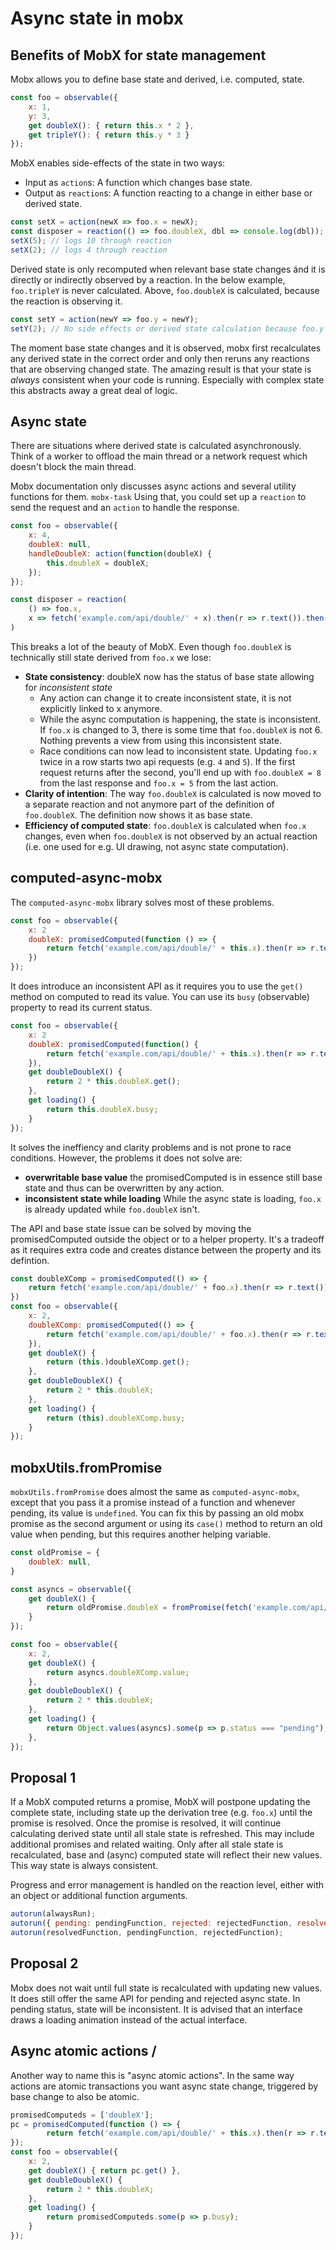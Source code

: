 # Async state in mobx

## Benefits of MobX for state management
Mobx allows you to define base state and derived, i.e. computed, state. 

```js
const foo = observable({ 
    x: 1,
    y: 3,
    get doubleX(): { return this.x * 2 },
    get tripleY(): { return this.y * 3 }
});
```

MobX enables side-effects of the state in two ways:
 - Input as `action`s: A function which changes base state. 
 - Output as `reaction`s: A function reacting to a change in either base or derived state.

```js
const setX = action(newX => foo.x = newX);
const disposer = reaction(() => foo.doubleX, dbl => console.log(dbl));
setX(5); // logs 10 through reaction
setX(2); // logs 4 through reaction
```

Derived state is only recomputed when relevant base state changes ánd it is directly or indirectly observed by a reaction. In the below example, `foo.tripleY` is never calculated. Above, `foo.doubleX` is calculated, because the reaction is observing it.

```js
const setY = action(newY => foo.y = newY);
setY(2); // No side effects or derived state calculation because foo.y is not observed (directly or through derived state) by a reaction
```

The moment base state changes and it is observed, mobx first recalculates any derived state in the correct order and only then reruns any reactions that are observing changed state. The amazing result is that your state is _always_ consistent when your code is running. Especially with complex state this abstracts away a great deal of logic.

## Async state
There are situations where derived state is calculated asynchronously. Think of a worker to offload the main thread or a network request which doesn't block the main thread.

Mobx documentation only discusses async actions and several utility functions for them. `mobx-task`  Using that, you could set up a `reaction` to send the request and an `action` to handle the response.

```js
const foo = observable({
    x: 4,
    doubleX: null,
    handleDoubleX: action(function(doubleX) { 
        this.doubleX = doubleX;
    });    
});

const disposer = reaction(
    () => foo.x, 
    x => fetch('example.com/api/double/' + x).then(r => r.text()).then(foo.handleDoubleX)
)
```

This breaks a lot of the beauty of MobX. Even though `foo.doubleX` is technically still state derived from `foo.x` we lose:
 - **State consistency**: doubleX now has the status of base state allowing for *inconsistent state*
    - Any action can change it to create inconsistent state, it is not explicitly linked to x anymore.
    - While the async computation is happening, the state is inconsistent. If `foo.x` is changed to 3, there is some time that `foo.doubleX` is not 6. Nothing prevents a view from using this inconsistent state.
    - Race conditions can now lead to inconsistent state. Updating `foo.x` twice in a row starts two api requests (e.g. `4` and `5`). If the first request returns after the second, you'll end up with `foo.doubleX = 8` from the last response and `foo.x = 5` from the last action. 
 - **Clarity of intention**: The way `foo.doubleX` is calculated is now moved to a separate reaction and not anymore part of the definition of `foo.doubleX`. The definition now shows it as base state.
 - **Efficiency of computed state**: `foo.doubleX` is calculated when `foo.x` changes, even when `foo.doubleX` is not observed by an actual reaction (i.e. one used for e.g. UI drawing, not async state computation).

## computed-async-mobx

The `computed-async-mobx` library solves most of these problems.

```js
const foo = observable({
    x: 2
    doubleX: promisedComputed(function () => {
        return fetch('example.com/api/double/' + this.x).then(r => r.text());
    })
});
```

It does introduce an inconsistent API as it requires you to use the `get()` method on computed to read its value. You can use its `busy` (observable) property to read its current status.

```js
const foo = observable({
    x: 2
    doubleX: promisedComputed(function() {
        return fetch('example.com/api/double/' + this.x).then(r => r.text());
    }),
    get doubleDoubleX() {
        return 2 * this.doubleX.get();
    },
    get loading() {
        return this.doubleX.busy;
    }
});
```

It solves the ineffiency and clarity problems and is not prone to race conditions. However, the problems it does not solve are:
 - **overwritable base value** the promisedComputed is in essence still base state and thus can be overwritten by any action. 
 - **inconsistent state while loading** While the async state is loading, `foo.x` is already updated while `foo.doubleX` isn't.

The API and base state issue can be solved by moving the promisedComputed outside the object or to a helper property. It's a tradeoff as it requires extra code and creates distance between the property and its defintion.

```js
const doubleXComp = promisedComputed(() => {
    return fetch('example.com/api/double/' + foo.x).then(r => r.text());
})
const foo = observable({
    x: 2,
    doubleXComp: promisedComputed(() => {
        return fetch('example.com/api/double/' + foo.x).then(r => r.text());
    }),
    get doubleX() {
        return (this.)doubleXComp.get();
    },
    get doubleDoubleX() {
        return 2 * this.doubleX;
    },
    get loading() {
        return (this).doubleXComp.busy;
    }
});
```

## mobxUtils.fromPromise

`mobxUtils.fromPromise` does almost the same as `computed-async-mobx`, except that you pass it a promise instead of a function and whenever pending, its value is `undefined`. 
You can fix this by passing an old mobx promise as the second argument or using its `case()` method to return an old value when pending, but this requires another helping variable.

```js
const oldPromise = {
    doubleX: null,
}

const asyncs = observable({
    get doubleX() {
        return oldPromise.doubleX = fromPromise(fetch('example.com/api/double/' + foo.x).then(r => r.text()), oldPromise.doubleX);
    }
});

const foo = observable({
    x: 2,
    get doubleX() {
        return asyncs.doubleXComp.value;
    },
    get doubleDoubleX() {
        return 2 * this.doubleX;
    },
    get loading() {
        return Object.values(asyncs).some(p => p.status === "pending");
    },
});
```

## Proposal 1 

If a MobX computed returns a promise, MobX will postpone updating the complete state, including state up the derivation tree (e.g. `foo.x`) until the promise is resolved. Once the promise is resolved, it will continue calculating derived state until all stale state is refreshed. This may include additional promises and related waiting. Only after all stale state is recalculated, base and (async) computed state will reflect their new values. This way state is always consistent.

Progress and error management is handled on the reaction level, either with an object or additional function arguments.

```js
autorun(alwaysRun);
autorun({ pending: pendingFunction, rejected: rejectedFunction, resolved: resolvedFunction });
autorun(resolvedFunction, pendingFunction, rejectedFunction);
```

## Proposal 2

Mobx does not wait until full state is recalculated with updating new values. It does still offer the same API for pending and rejected async state. In pending status, state will be inconsistent. It is advised that an interface draws a loading animation instead of the actual interface.

## Async atomic actions / 

Another way to name this is "async atomic actions". In the same way actions are atomic transactions you want async state change, triggered by base change to also be atomic.


```js
promisedComputeds = ['doubleX'];
pc = promisedComputed(function () => {
        return fetch('example.com/api/double/' + this.x).then(r => r.text());
});
const foo = observable({
    x: 2,
    get doubleX() { return pc.get() },
    get doubleDoubleX() {
        return 2 * this.doubleX;
    },
    get loading() {
        return promisedComputeds.some(p => p.busy);
    }
});
```
